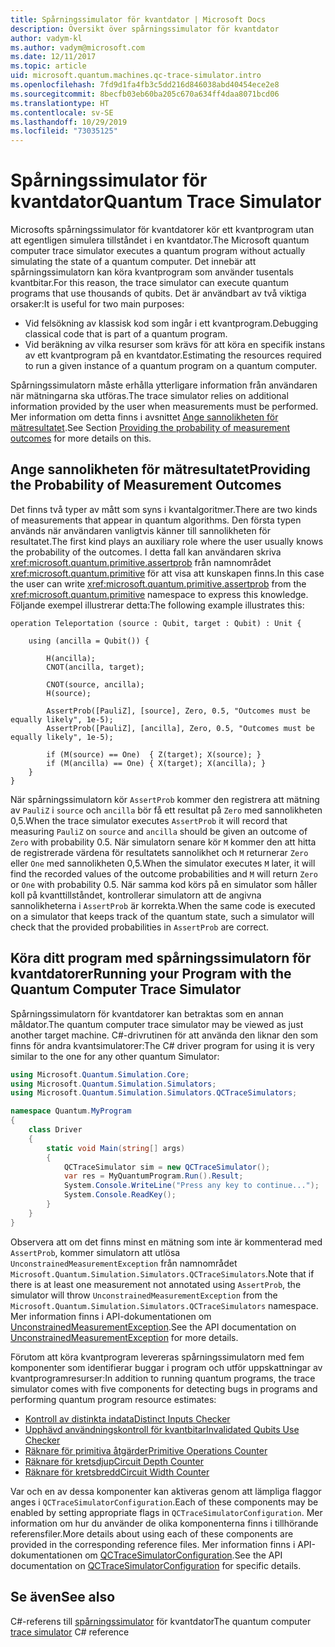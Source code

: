 ```yaml
---
title: Spårningssimulator för kvantdator | Microsoft Docs
description: Översikt över spårningssimulator för kvantdator
author: vadym-kl
ms.author: vadym@microsoft.com
ms.date: 12/11/2017
ms.topic: article
uid: microsoft.quantum.machines.qc-trace-simulator.intro
ms.openlocfilehash: 7fd9d1fa4fb3c5dd216d846038abd40454ece2e8
ms.sourcegitcommit: 8becfb03eb60ba205c670a634ff4daa8071bcd06
ms.translationtype: HT
ms.contentlocale: sv-SE
ms.lasthandoff: 10/29/2019
ms.locfileid: "73035125"
---
```

# <a name="quantum-trace-simulator"></a><span data-ttu-id="edefe-103">Spårningssimulator för kvantdator</span><span class="sxs-lookup"><span data-stu-id="edefe-103">Quantum Trace Simulator</span></span>

<span data-ttu-id="edefe-104">Microsofts spårningssimulator för kvantdatorer kör ett kvantprogram utan att egentligen simulera tillståndet i en kvantdator.</span><span class="sxs-lookup"><span data-stu-id="edefe-104">The Microsoft quantum computer trace simulator executes a quantum program without actually simulating the state of a quantum computer.</span></span>  <span data-ttu-id="edefe-105">Det innebär att spårningssimulatorn kan köra kvantprogram som använder tusentals kvantbitar.</span><span class="sxs-lookup"><span data-stu-id="edefe-105">For this reason, the trace simulator can execute quantum programs that use thousands of qubits.</span></span>  <span data-ttu-id="edefe-106">Det är användbart av två viktiga orsaker:</span><span class="sxs-lookup"><span data-stu-id="edefe-106">It is useful for two main purposes:</span></span> 

* <span data-ttu-id="edefe-107">Vid felsökning av klassisk kod som ingår i ett kvantprogram.</span><span class="sxs-lookup"><span data-stu-id="edefe-107">Debugging classical code that is part of a quantum program.</span></span> 
* <span data-ttu-id="edefe-108">Vid beräkning av vilka resurser som krävs för att köra en specifik instans av ett kvantprogram på en kvantdator.</span><span class="sxs-lookup"><span data-stu-id="edefe-108">Estimating the resources required to run a given instance of a quantum program on a quantum computer.</span></span>

<span data-ttu-id="edefe-109">Spårningssimulatorn måste erhålla ytterligare information från användaren när mätningarna ska utföras.</span><span class="sxs-lookup"><span data-stu-id="edefe-109">The trace simulator relies on additional information provided by the user when measurements must be performed.</span></span> <span data-ttu-id="edefe-110">Mer information om detta finns i avsnittet [Ange sannolikheten för mätresultatet](#providing-the-probability-of-measurement-outcomes).</span><span class="sxs-lookup"><span data-stu-id="edefe-110">See Section [Providing the probability of measurement outcomes](#providing-the-probability-of-measurement-outcomes) for more details on this.</span></span> 

## <a name="providing-the-probability-of-measurement-outcomes"></a><span data-ttu-id="edefe-111">Ange sannolikheten för mätresultatet</span><span class="sxs-lookup"><span data-stu-id="edefe-111">Providing the Probability of Measurement Outcomes</span></span>

<span data-ttu-id="edefe-112">Det finns två typer av mått som syns i kvantalgoritmer.</span><span class="sxs-lookup"><span data-stu-id="edefe-112">There are two kinds of measurements that appear in quantum algorithms.</span></span> <span data-ttu-id="edefe-113">Den första typen används när användaren vanligtvis känner till sannolikheten för resultatet.</span><span class="sxs-lookup"><span data-stu-id="edefe-113">The first kind plays an auxiliary role where the user usually knows the probability of the outcomes.</span></span> <span data-ttu-id="edefe-114">I detta fall kan användaren skriva <xref:microsoft.quantum.primitive.assertprob> från namnområdet <xref:microsoft.quantum.primitive> för att visa att kunskapen finns.</span><span class="sxs-lookup"><span data-stu-id="edefe-114">In this case the user can write <xref:microsoft.quantum.primitive.assertprob> from the <xref:microsoft.quantum.primitive> namespace to express this knowledge.</span></span> <span data-ttu-id="edefe-115">Följande exempel illustrerar detta:</span><span class="sxs-lookup"><span data-stu-id="edefe-115">The following example illustrates this:</span></span>

```qsharp
operation Teleportation (source : Qubit, target : Qubit) : Unit {

    using (ancilla = Qubit()) {

        H(ancilla);
        CNOT(ancilla, target);

        CNOT(source, ancilla);
        H(source);

        AssertProb([PauliZ], [source], Zero, 0.5, "Outcomes must be equally likely", 1e-5);
        AssertProb([PauliZ], [ancilla], Zero, 0.5, "Outcomes must be equally likely", 1e-5);

        if (M(source) == One)  { Z(target); X(source); }
        if (M(ancilla) == One) { X(target); X(ancilla); }
    }
}
```

<span data-ttu-id="edefe-116">När spårningssimulatorn kör `AssertProb` kommer den registrera att mätning av `PauliZ` i `source` och `ancilla` bör få ett resultat på `Zero` med sannolikheten 0,5.</span><span class="sxs-lookup"><span data-stu-id="edefe-116">When the trace simulator executes `AssertProb` it will record that measuring `PauliZ` on `source` and `ancilla` should be given an outcome of `Zero` with probability 0.5.</span></span> <span data-ttu-id="edefe-117">När simulatorn senare kör `M` kommer den att hitta de registrerade värdena för resultatets sannolikhet och `M` returnerar `Zero` eller `One` med sannolikheten 0,5.</span><span class="sxs-lookup"><span data-stu-id="edefe-117">When the simulator executes `M` later, it will find the recorded values of the outcome probabilities and `M` will return `Zero` or `One` with probability 0.5.</span></span> <span data-ttu-id="edefe-118">När samma kod körs på en simulator som håller koll på kvanttillståndet, kontrollerar simulatorn att de angivna sannolikheterna i `AssertProb` är korrekta.</span><span class="sxs-lookup"><span data-stu-id="edefe-118">When the same code is executed on a simulator that keeps track of the quantum state, such a simulator will check that the provided probabilities in `AssertProb` are correct.</span></span>

## <a name="running-your-program-with-the-quantum-computer-trace-simulator"></a><span data-ttu-id="edefe-119">Köra ditt program med spårningssimulatorn för kvantdatorer</span><span class="sxs-lookup"><span data-stu-id="edefe-119">Running your Program with the Quantum Computer Trace Simulator</span></span> 

<span data-ttu-id="edefe-120">Spårningssimulatorn för kvantdatorer kan betraktas som en annan måldator.</span><span class="sxs-lookup"><span data-stu-id="edefe-120">The quantum computer trace simulator may be viewed as just another target machine.</span></span> <span data-ttu-id="edefe-121">C#-drivrutinen för att använda den liknar den som finns för andra kvantsimulatorer:</span><span class="sxs-lookup"><span data-stu-id="edefe-121">The C# driver program for using it is very similar to the one for any other quantum Simulator:</span></span> 

```csharp
using Microsoft.Quantum.Simulation.Core;
using Microsoft.Quantum.Simulation.Simulators;
using Microsoft.Quantum.Simulation.Simulators.QCTraceSimulators;

namespace Quantum.MyProgram
{
    class Driver
    {
        static void Main(string[] args)
        {
            QCTraceSimulator sim = new QCTraceSimulator();
            var res = MyQuantumProgram.Run().Result;
            System.Console.WriteLine("Press any key to continue...");
            System.Console.ReadKey();
        }
    }
}
```

<span data-ttu-id="edefe-122">Observera att om det finns minst en mätning som inte är kommenterad med `AssertProb`, kommer simulatorn att utlösa `UnconstrainedMeasurementException` från namnområdet `Microsoft.Quantum.Simulation.Simulators.QCTraceSimulators`.</span><span class="sxs-lookup"><span data-stu-id="edefe-122">Note that if there is at least one measurement not annotated using `AssertProb`, the simulator will throw `UnconstrainedMeasurementException` from the `Microsoft.Quantum.Simulation.Simulators.QCTraceSimulators` namespace.</span></span> <span data-ttu-id="edefe-123">Mer information finns i API-dokumentationen om [UnconstrainedMeasurementException](xref:Microsoft.Quantum.Simulation.Simulators.QCTraceSimulators.UnconstrainedMeasurementException).</span><span class="sxs-lookup"><span data-stu-id="edefe-123">See the API documentation on [UnconstrainedMeasurementException](xref:Microsoft.Quantum.Simulation.Simulators.QCTraceSimulators.UnconstrainedMeasurementException) for more details.</span></span>

<span data-ttu-id="edefe-124">Förutom att köra kvantprogram levereras spårningssimulatorn med fem komponenter som identifierar buggar i program och utför uppskattningar av kvantprogramresurser:</span><span class="sxs-lookup"><span data-stu-id="edefe-124">In addition to running quantum programs, the trace simulator comes with five components for detecting bugs in programs and performing quantum program resource estimates:</span></span> 

* [<span data-ttu-id="edefe-125">Kontroll av distinkta indata</span><span class="sxs-lookup"><span data-stu-id="edefe-125">Distinct Inputs Checker</span></span>](xref:microsoft.quantum.machines.qc-trace-simulator.distinct-inputs)
* [<span data-ttu-id="edefe-126">Upphävd användningskontroll för kvantbitar</span><span class="sxs-lookup"><span data-stu-id="edefe-126">Invalidated Qubits Use Checker</span></span>](xref:microsoft.quantum.machines.qc-trace-simulator.invalidated-qubits)
* [<span data-ttu-id="edefe-127">Räknare för primitiva åtgärder</span><span class="sxs-lookup"><span data-stu-id="edefe-127">Primitive Operations Counter</span></span>](xref:microsoft.quantum.machines.qc-trace-simulator.primitive-counter)
* [<span data-ttu-id="edefe-128">Räknare för kretsdjup</span><span class="sxs-lookup"><span data-stu-id="edefe-128">Circuit Depth Counter</span></span>](xref:microsoft.quantum.machines.qc-trace-simulator.depth-counter)
* [<span data-ttu-id="edefe-129">Räknare för kretsbredd</span><span class="sxs-lookup"><span data-stu-id="edefe-129">Circuit Width Counter</span></span>](xref:microsoft.quantum.machines.qc-trace-simulator.width-counter)

<span data-ttu-id="edefe-130">Var och en av dessa komponenter kan aktiveras genom att lämpliga flaggor anges i `QCTraceSimulatorConfiguration`.</span><span class="sxs-lookup"><span data-stu-id="edefe-130">Each of these components may be enabled by setting appropriate flags in `QCTraceSimulatorConfiguration`.</span></span> <span data-ttu-id="edefe-131">Mer information om hur du använder de olika komponenterna finns i tillhörande referensfiler.</span><span class="sxs-lookup"><span data-stu-id="edefe-131">More details about using each of these components are provided in the corresponding reference files.</span></span> <span data-ttu-id="edefe-132">Mer information finns i API-dokumentationen om [QCTraceSimulatorConfiguration](https://docs.microsoft.com/dotnet/api/Microsoft.Quantum.Simulation.Simulators.QCTraceSimulators.QCTraceSimulatorConfiguration).</span><span class="sxs-lookup"><span data-stu-id="edefe-132">See the API documentation on [QCTraceSimulatorConfiguration](https://docs.microsoft.com/dotnet/api/Microsoft.Quantum.Simulation.Simulators.QCTraceSimulators.QCTraceSimulatorConfiguration) for specific details.</span></span>

## <a name="see-also"></a><span data-ttu-id="edefe-133">Se även</span><span class="sxs-lookup"><span data-stu-id="edefe-133">See also</span></span>
<span data-ttu-id="edefe-134">C#-referens till [spårningssimulator](xref:Microsoft.Quantum.Simulation.Simulators.QCTraceSimulators.QCTraceSimulator) för kvantdator</span><span class="sxs-lookup"><span data-stu-id="edefe-134">The quantum computer [trace simulator](xref:Microsoft.Quantum.Simulation.Simulators.QCTraceSimulators.QCTraceSimulator) C# reference</span></span> 

